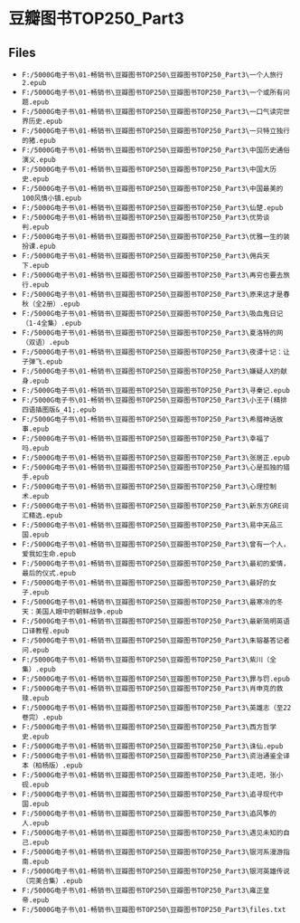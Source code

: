 # 豆瓣图书TOP250_Part3

## Files

- `F:/5000G电子书\01-畅销书\豆瓣图书TOP250\豆瓣图书TOP250_Part3\一个人旅行2.epub`
- `F:/5000G电子书\01-畅销书\豆瓣图书TOP250\豆瓣图书TOP250_Part3\一个或所有问题.epub`
- `F:/5000G电子书\01-畅销书\豆瓣图书TOP250\豆瓣图书TOP250_Part3\一口气读完世界历史.epub`
- `F:/5000G电子书\01-畅销书\豆瓣图书TOP250\豆瓣图书TOP250_Part3\一只特立独行的猪.epub`
- `F:/5000G电子书\01-畅销书\豆瓣图书TOP250\豆瓣图书TOP250_Part3\中国历史通俗演义.epub`
- `F:/5000G电子书\01-畅销书\豆瓣图书TOP250\豆瓣图书TOP250_Part3\中国大历史.epub`
- `F:/5000G电子书\01-畅销书\豆瓣图书TOP250\豆瓣图书TOP250_Part3\中国最美的100风情小镇.epub`
- `F:/5000G电子书\01-畅销书\豆瓣图书TOP250\豆瓣图书TOP250_Part3\仙楚.epub`
- `F:/5000G电子书\01-畅销书\豆瓣图书TOP250\豆瓣图书TOP250_Part3\优势谈判.epub`
- `F:/5000G电子书\01-畅销书\豆瓣图书TOP250\豆瓣图书TOP250_Part3\优雅一生的装扮课.epub`
- `F:/5000G电子书\01-畅销书\豆瓣图书TOP250\豆瓣图书TOP250_Part3\佣兵天下.epub`
- `F:/5000G电子书\01-畅销书\豆瓣图书TOP250\豆瓣图书TOP250_Part3\再穷也要去旅行.epub`
- `F:/5000G电子书\01-畅销书\豆瓣图书TOP250\豆瓣图书TOP250_Part3\原来这才是春秋（全2册）.epub`
- `F:/5000G电子书\01-畅销书\豆瓣图书TOP250\豆瓣图书TOP250_Part3\吸血鬼日记（1-4全集）.epub`
- `F:/5000G电子书\01-畅销书\豆瓣图书TOP250\豆瓣图书TOP250_Part3\夏洛特的网（双语）.epub`
- `F:/5000G电子书\01-畅销书\豆瓣图书TOP250\豆瓣图书TOP250_Part3\夜谭十记：让子弹飞.epub`
- `F:/5000G电子书\01-畅销书\豆瓣图书TOP250\豆瓣图书TOP250_Part3\嫌疑人X的献身.epub`
- `F:/5000G电子书\01-畅销书\豆瓣图书TOP250\豆瓣图书TOP250_Part3\寻秦记.epub`
- `F:/5000G电子书\01-畅销书\豆瓣图书TOP250\豆瓣图书TOP250_Part3\小王子(精排四语插图版&_41;.epub`
- `F:/5000G电子书\01-畅销书\豆瓣图书TOP250\豆瓣图书TOP250_Part3\希腊神话故事.epub`
- `F:/5000G电子书\01-畅销书\豆瓣图书TOP250\豆瓣图书TOP250_Part3\幸福了吗.epub`
- `F:/5000G电子书\01-畅销书\豆瓣图书TOP250\豆瓣图书TOP250_Part3\张居正.epub`
- `F:/5000G电子书\01-畅销书\豆瓣图书TOP250\豆瓣图书TOP250_Part3\心是孤独的猎手.epub`
- `F:/5000G电子书\01-畅销书\豆瓣图书TOP250\豆瓣图书TOP250_Part3\心理控制术.epub`
- `F:/5000G电子书\01-畅销书\豆瓣图书TOP250\豆瓣图书TOP250_Part3\新东方GRE词汇精选.epub`
- `F:/5000G电子书\01-畅销书\豆瓣图书TOP250\豆瓣图书TOP250_Part3\易中天品三国.epub`
- `F:/5000G电子书\01-畅销书\豆瓣图书TOP250\豆瓣图书TOP250_Part3\曾有一个人，爱我如生命.epub`
- `F:/5000G电子书\01-畅销书\豆瓣图书TOP250\豆瓣图书TOP250_Part3\最初的爱情，最后的仪式.epub`
- `F:/5000G电子书\01-畅销书\豆瓣图书TOP250\豆瓣图书TOP250_Part3\最好的女子.epub`
- `F:/5000G电子书\01-畅销书\豆瓣图书TOP250\豆瓣图书TOP250_Part3\最寒冷的冬天：美国人眼中的朝鲜战争.epub`
- `F:/5000G电子书\01-畅销书\豆瓣图书TOP250\豆瓣图书TOP250_Part3\最新简明英语口译教程.epub`
- `F:/5000G电子书\01-畅销书\豆瓣图书TOP250\豆瓣图书TOP250_Part3\朱镕基答记者问.epub`
- `F:/5000G电子书\01-畅销书\豆瓣图书TOP250\豆瓣图书TOP250_Part3\紫川（全集）.epub`
- `F:/5000G电子书\01-畅销书\豆瓣图书TOP250\豆瓣图书TOP250_Part3\罪与罚.epub`
- `F:/5000G电子书\01-畅销书\豆瓣图书TOP250\豆瓣图书TOP250_Part3\肖申克的救赎.epub`
- `F:/5000G电子书\01-畅销书\豆瓣图书TOP250\豆瓣图书TOP250_Part3\英雄志（至22卷完）.epub`
- `F:/5000G电子书\01-畅销书\豆瓣图书TOP250\豆瓣图书TOP250_Part3\西方哲学史.epub`
- `F:/5000G电子书\01-畅销书\豆瓣图书TOP250\豆瓣图书TOP250_Part3\诛仙.epub`
- `F:/5000G电子书\01-畅销书\豆瓣图书TOP250\豆瓣图书TOP250_Part3\资治通鉴全译本（柏杨版）.epub`
- `F:/5000G电子书\01-畅销书\豆瓣图书TOP250\豆瓣图书TOP250_Part3\走吧，张小砚.epub`
- `F:/5000G电子书\01-畅销书\豆瓣图书TOP250\豆瓣图书TOP250_Part3\追寻现代中国.epub`
- `F:/5000G电子书\01-畅销书\豆瓣图书TOP250\豆瓣图书TOP250_Part3\追风筝的人.epub`
- `F:/5000G电子书\01-畅销书\豆瓣图书TOP250\豆瓣图书TOP250_Part3\遇见未知的自己.epub`
- `F:/5000G电子书\01-畅销书\豆瓣图书TOP250\豆瓣图书TOP250_Part3\银河系漫游指南.epub`
- `F:/5000G电子书\01-畅销书\豆瓣图书TOP250\豆瓣图书TOP250_Part3\银河英雄传说（完美合集）.epub`
- `F:/5000G电子书\01-畅销书\豆瓣图书TOP250\豆瓣图书TOP250_Part3\雍正皇帝.epub`
- `F:/5000G电子书\01-畅销书\豆瓣图书TOP250\豆瓣图书TOP250_Part3\files.txt`
